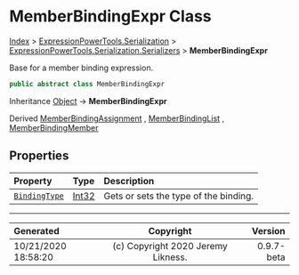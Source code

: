 ﻿# MemberBindingExpr Class

[Index](../index.md) > [ExpressionPowerTools.Serialization](ExpressionPowerTools.Serialization.a.md) > [ExpressionPowerTools.Serialization.Serializers](ExpressionPowerTools.Serialization.Serializers.n.md) > **MemberBindingExpr**

Base for a member binding expression.

```csharp
public abstract class MemberBindingExpr
```

Inheritance [Object](https://docs.microsoft.com/dotnet/api/system.object) → **MemberBindingExpr**

Derived  [MemberBindingAssignment](ExpressionPowerTools.Serialization.Serializers.MemberBindingAssignment.cs.md) ,  [MemberBindingList](ExpressionPowerTools.Serialization.Serializers.MemberBindingList.cs.md) ,  [MemberBindingMember](ExpressionPowerTools.Serialization.Serializers.MemberBindingMember.cs.md) 

## Properties

| Property | Type | Description |
| :-- | :-- | :-- |
| [`BindingType`](ExpressionPowerTools.Serialization.Serializers.MemberBindingExpr.BindingType.prop.md) | [Int32](https://docs.microsoft.com/dotnet/api/system.int32) | Gets or sets the type of the binding. |


---

| Generated | Copyright | Version |
| :-- | :-: | --: |
| 10/21/2020 18:58:20 | (c) Copyright 2020 Jeremy Likness. | 0.9.7-beta |
